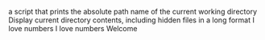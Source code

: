  a script that prints the absolute path name of the current working directory
Display current directory contents, including hidden files in a long format
I love numbers
I love numbers
Welcome
